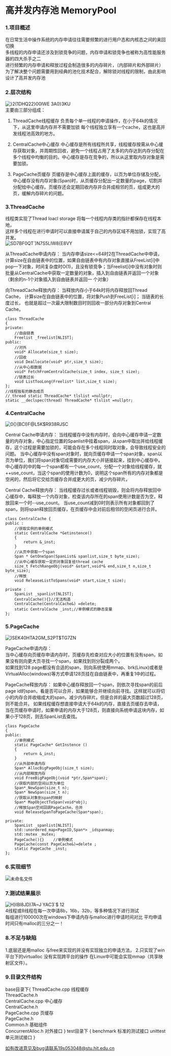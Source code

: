 # 高并发内存池 MemoryPool

### 1.项目概述
在日常生活中操作系统的内存申请往往需要频繁的进行用户态和内核态之间的来回切换  
多线程的内存申请还涉及到锁竞争的问题，内存申请和锁竞争也被称为高性能服务器的四大杀手之二  
进行频繁的内存申请和释放过程会制造很多的内存碎片，（内部碎片和外部碎片）  
为了解决整个问题需要用到经典的池化技术配合，解除锁对线程的限制，由此影响设计了高并发内存池

### 2.层次结构
![}2(1DHQ22}00IWE 3A0}3KU](https://user-images.githubusercontent.com/86883267/129190000-eb040b81-a471-490c-a881-4e0ea539a470.png)   
主要由三部分组成：  
1. ThreadCache线程缓存 负责每个单一线程的申请操作，在小于64k的情况下，从这里申请内存并不需要加锁
每个线程独立享有一个cache，这也是高并发线程池高效的地方。  

2. CentralCache中心缓存 中心缓存是所有线程所共享，线程缓存按需从中心缓存获取对象，并周期性回收，避免一个线程占用了太多的内存达到内存分配在多个线程中均衡的目的。中心缓存是存在竞争的，所以从这里取内存对象是需要加锁。  

3. PageCache页缓存 页缓存是中心缓存上面的缓存，以页为单位存储及分配，中心缓存没有内存对象(Span)时，从页缓存分配出一定数量的page，切割并分配给中心缓存。页缓存还会定期回收内存并合并成相邻的页，组成更大的页，缓解内存碎片的问题。  

### 3.ThreadCache
线程类实现了Thread loacl storage 将每一个线程内存类的指针都保存在线程本地，  
这样多个线程在进行申请时可以直接申请属于自己的内存区域不用加锁，实现了高并发。  
![SD7BF0QT`)N7S5LIW8{E8VY](https://user-images.githubusercontent.com/86883267/129192495-0f5484ef-3cf6-451d-8bc2-add247ef5aba.png)  

从ThreadCache申请内存：
当内存申请size<=64时2在ThreadCache中申请，计算size在自由链表中的位置，如果自由链表中有内存对象直接从FreeList[i]中pop一下对象，时间复杂度时O(1)，且没有锁竞争；当Freelist[i]中没有对象时则批量从CentralCache中获取一定数量的对象，插入到自由链表并返回一个对象（剩余的n-1个对象插入到自由链表并返回一 个对象）

向ThreadCache释放内存：
当释放内存小于64k时将内存释放回Thread Cache， 计算size在自由链表中的位置，将对象Push到FreeList[i]； 当链表的长度过长， 也就是超过一次最大限制数目时则回收一部分内存对象到Central Cache。
```
class ThreadCache 
{
private:
    //自由链表
    Freelist _freelist[NLIST];
public:
    //对外
    void* Allocate(size_t size);
    //回收
    void Deallocate(void* ptr,size_t size);
    //从中心取数据
    void* FetchFromCentralCache(size_t index, size_t size);  
    //链表过长
    void ListTooLong(Freelist* list,size_t size); 
};
//线程独有的静态成员
//_thread static ThreadCache* tlslist =nullptr;
static __declspec(thread) ThreadCache* tlslist =nullptr;
```
### 4.CentralCache  
![0{){BCI)F@L5K$R938RJSC](https://user-images.githubusercontent.com/86883267/129194140-fabd83a7-d0ab-4678-8ada-0b6f063647d8.png)  

Central Cache申请内存：
当线程缓存中没有内存时，会向中心缓存申请一定数量的内存对象，中心指定位置的Spanlist中挂着span，从span中取出并给线程缓存，这个过程是需要加锁的，可能会存在多个线程同时取对象，会导致线程安全的问题。
当中心缓存中没有span对象时，就向页缓存申请一个span对象，span以页为单位，我们将span对象切成需要的内存大小并链接起来，挂到中心缓存中。
中心缓存的中的每一个span都有一个use_count，分配一个对象给线程缓存，就++use_count，当这个span的使用计数为0，说明这个span所有的内存对象都是空闲的，然后将它交给页缓存合并成更大的页，减少内存碎片。

Central Cache释放内存：
当线程缓存过长或者线程销毁，则会将内存释放回中心缓存中，每释放一个内存对象，检查该内存所在的span使用计数是否为空，释放回来一个时--use_count。
当use_count减到0时则表示所有对象都回到了span，则将span释放回页缓存，在页缓存中会对前后相邻的空闲页进行合并。
```
class CentralCache {
public :
    //获取实例的单例模式
    static CentralCache *Getinstence()
    {
        return &_inst;
    }
    //从页中获取一个span
    Span * GetOneSpan(SpanList& spanlist,size_t byte_size);
    //从中心缓存获取一定的对象回复给thread cache
    size_t FetchRangeObj(void* &start,void*& end,size_t n,size_t byte_size);
    //释放
    void ReleaseListToSpans(void* start,size_t size);

private :
    SpanList _spanlist[NLIST];
    CentralCache(){}//无法构造
    CentralCache(CentralCache&) =delete;
    static CentralCache _inst;//单例模式的静态变量 
};
```

### 5.PageCache
![)SEK40HTA2GM_S2PT$TG7ZN](https://user-images.githubusercontent.com/86883267/129204377-53d0da24-c931-4ad0-a19f-035dd1edb796.png)  

PageCache申请内存：  
当中心缓存向页缓存申请内存时，页缓存先检查对应大小的位置有没有span，如果没有则向更大页寻找一个span，如果找到则分裂成两个。  
如果找到128 page都没有合适的span，则向系统使用mmap、brk(Linux)或者是VirtualAlloc(windows)等方式申请128页挂在自由链表中，再重复1中的过程。

PageCache释放内存：
如果中心缓存释放回一个span，则依次寻找span的前后page id的span，看是否可以合并，如果能够合并继续向前寻找。这样就可以将切小的内存合并收缩成大的span，减少内存碎片。但是合并的最大页数超过128页，则不能合并。
如果线程缓存想直接申请大于64k的内存，直接去页缓存去申请，当在页缓存申请时，如果申请的内存大于128页，则直接向系统申请这块内存，如果小于128页，则去SpanList去查找。

```
class PageCache 
{
public:
    //单例模式
    static PageCache* GetInstence ()
    {
        return &_inst;
    }
    //从外部申请内存
    Span* AllocBigPageObj(size_t size);
    //从内部释放内存
    void FreeBigPageObj(void *ptr,Span*span);
    //获取内部的空间以页为单位
    Span*_NewSpan(size_t n);
    Span* NewSpan(size_t n);
    //获取从对象到span的映射
    Span* MapObjectToSpan(void*obj);
    //释放Span空间回调PageCache，合并
    void ReleaseSpanToPageCache(Span*span);
    
private:
    SpanList _spanlist[NLIST];
    std::unordered_map<PageID,Span*> _idspanmap;  
    std::mutex _mutex;
    PageCache(){}    //单例模式
    PageCache(const PageCache&)=delete ;
    static PageCache _inst; 
};
```

### 6.实现细节
![未命名文件](https://user-images.githubusercontent.com/86883267/129214117-b0927ad2-4c7a-47ea-949e-7ca9662663a6.jpg)

### 7.测试结果展示
![H}IBI8JD)7A~J YAC3`$ 12](https://user-images.githubusercontent.com/86883267/129199391-bb21fa17-da53-4028-a850-75d453d09a55.png)  
4线程或8线程在每一次申请8b，16b，32b，等多种情况下进行测试  
每组进行100000次在windows下申请内存与malloc进行申请时间对比 平均申请时间只有malloc的三分之一！

### 8.不足与缺陷  
1.底层还是用malloc 与free来实现的并没有实现独立的申请方法，
2.只实现了win平台下的virtualloc 没有实现跨平台的操作 在Linux中可能会实现mmap（共享映射区文件）。

### 9.目录文件结构
base目录下{
ThreadCache.cpp	    线程缓存  
ThreadCache.h     
CentralCache.cpp    中心缓存  
CentralCache.h	    
PageCache.cpp	      页缓存  
PageCache.h         
Common.h	        基础组件  
ConcurrentAlloc.h   对外接口
}
test目录下
{
benchmark      标准的测试接口
unittest         单元测试接口
}

如有改进意见及bug请联系19s053048@stu.hit.edu.cn
